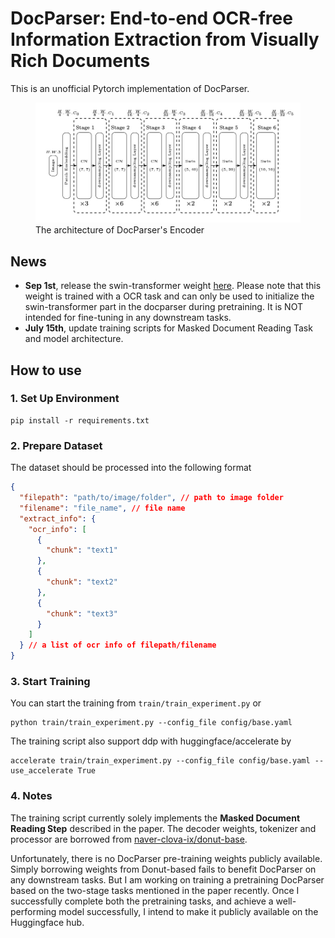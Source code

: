 # DocParser: End-to-end OCR-free Information Extraction from Visually Rich Documents

This is an unofficial Pytorch implementation of DocParser.

<figure class="image">
  <img src="doc/encoder_arch.jpeg" alt="{{ encoder architecture }}">
  <figcaption>The architecture of DocParser's Encoder</figcaption>
</figure>

## News
- **Sep 1st**, release the swin-transformer weight [here](https://drive.google.com/file/d/1EmhzE2ZaNOkbS95sHveAt6TMGV9eZWHT/view?usp=drive_link). Please note that this weight is trained with a OCR task and can only be used to initialize the swin-transformer part in the docparser during pretraining. It is NOT intended for fine-tuning in any downstream tasks.
- **July 15th**, update training scripts for Masked Document Reading Task and model architecture.

## How to use
### 1. Set Up Environment
```shell
pip install -r requirements.txt
```

### 2. Prepare Dataset
The dataset should be processed into the following format
```json
{
  "filepath": "path/to/image/folder", // path to image folder
  "filename": "file_name", // file name
  "extract_info": {
    "ocr_info": [
      {
        "chunk": "text1"
      },
      {
        "chunk": "text2"
      },
      {
        "chunk": "text3"
      }
    ]
  } // a list of ocr info of filepath/filename 
}
```
### 3. Start Training
You can start the training from ```train/train_experiment.py``` or

```shell
python train/train_experiment.py --config_file config/base.yaml
```
The training script also support ddp with huggingface/accelerate by
```shell
accelerate train/train_experiment.py --config_file config/base.yaml --use_accelerate True
```
### 4. Notes
The training script currently solely implements the **Masked Document Reading Step** described in the paper. The decoder weights, tokenizer and processor are borrowed from [naver-clova-ix/donut-base](https://huggingface.co/naver-clova-ix/donut-base). 

Unfortunately, there is no DocParser pre-training weights publicly available. Simply borrowing weights from Donut-based fails to benefit DocParser on any downstream tasks. But I am working on training a pretraining DocParser based on the two-stage tasks mentioned in the paper recently. Once I successfully complete both the pretraining tasks, and achieve a well-performing model successfully, I intend to make it publicly available on the Huggingface hub. 